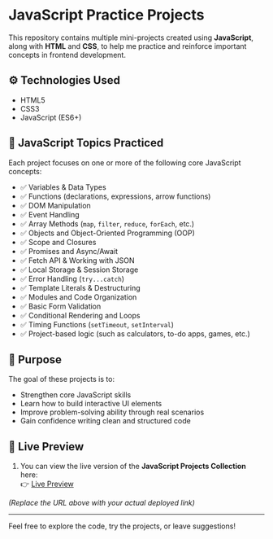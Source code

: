 # JavaScript Practice Projects

This repository contains multiple mini-projects created using **JavaScript**, along with **HTML** and **CSS**, to help me practice and reinforce important concepts in frontend development.

## ⚙️ Technologies Used

- HTML5
- CSS3
- JavaScript (ES6+)

## 🧠 JavaScript Topics Practiced

Each project focuses on one or more of the following core JavaScript concepts:

- ✅ Variables & Data Types
- ✅ Functions (declarations, expressions, arrow functions)
- ✅ DOM Manipulation
- ✅ Event Handling
- ✅ Array Methods (`map`, `filter`, `reduce`, `forEach`, etc.)
- ✅ Objects and Object-Oriented Programming (OOP)
- ✅ Scope and Closures
- ✅ Promises and Async/Await
- ✅ Fetch API & Working with JSON
- ✅ Local Storage & Session Storage
- ✅ Error Handling (`try...catch`)
- ✅ Template Literals & Destructuring
- ✅ Modules and Code Organization
- ✅ Basic Form Validation
- ✅ Conditional Rendering and Loops
- ✅ Timing Functions (`setTimeout`, `setInterval`)
- ✅ Project-based logic (such as calculators, to-do apps, games, etc.)

## 📁 Purpose

The goal of these projects is to:

- Strengthen core JavaScript skills
- Learn how to build interactive UI elements
- Improve problem-solving ability through real scenarios
- Gain confidence writing clean and structured code

## 🚀 Live Preview

1. You can view the live version of the **JavaScript Projects Collection** here:  
   👉 [Live Preview](https://your-js-projects.netlify.app)

_(Replace the URL above with your actual deployed link)_

---

Feel free to explore the code, try the projects, or leave suggestions!

